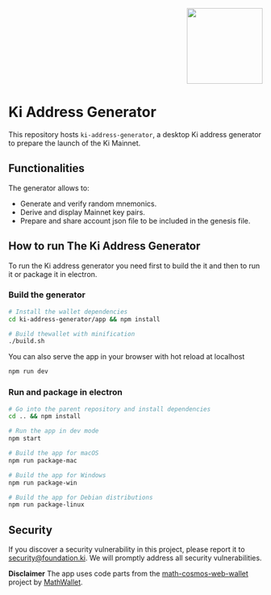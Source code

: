 <p align="right">
    <img width=150px src="https://wallet-testnet.blockchain.ki/static/img/icons/ki-chain.png" />
</p>

# Ki Address Generator

This repository hosts `ki-address-generator`, a desktop Ki address generator to prepare the launch of the Ki Mainnet.

## Functionalities

The generator allows to:

-   Generate and verify random mnemonics.
-   Derive and display Mainnet key pairs.
-   Prepare and share account json file to be included in the genesis file.

## How to run The  Ki Address Generator
To run the Ki address generator you need first to build the it and then to run it or package it in electron.
### Build the generator

```bash
# Install the wallet dependencies
cd ki-address-generator/app && npm install

# Build thewallet with minification
./build.sh
```

You can also serve the app in your browser with hot reload at localhost

```bash
npm run dev
```

### Run and package in electron

```bash
# Go into the parent repository and install dependencies
cd .. && npm install

# Run the app in dev mode
npm start

# Build the app for macOS
npm run package-mac

# Build the app for Windows
npm run package-win

# Build the app for Debian distributions
npm run package-linux
```

## Security
If you discover a security vulnerability in this project, please report it to security@foundation.ki. We will promptly address all security vulnerabilities.

**Disclaimer**
The app uses code parts from the [math-cosmos-web-wallet](https://github.com/mathwallet/math-cosmos-web-wallet) project by [MathWallet](https://github.com/mathwallet).
